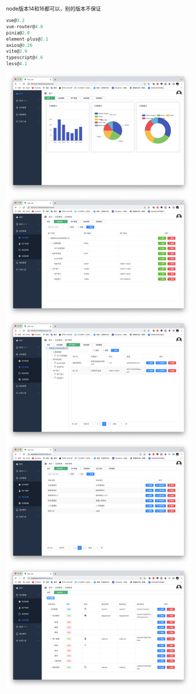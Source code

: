 node版本14和16都可以，别的版本不保证

```javascript
vue@3.2  
vue-router@4.0 
pinia@2.0  
element-plus@2.1  
axios@0.26  
vite@2.9  
typescript@4.6  
less@4.1
```
![首页](./assets/index.jpg)
![部门管理](./assets/department.jpg)
![用户管理](./assets/user.jpg)
![角色管理](./assets/role.jpg)
![权限管理](./assets/permission.jpg)